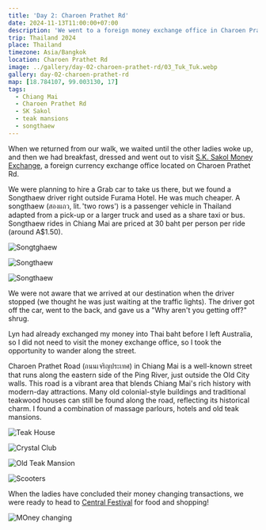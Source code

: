 ```yaml
---
title: 'Day 2: Charoen Prathet Rd'
date: 2024-11-13T11:00:00+07:00
description: 'We went to a foreign money exchange office in Charoen Prathet Rd, a historic street full of teak mansions beside the Ping River.'
trip: Thailand 2024
place: Thailand
timezone: Asia/Bangkok
location: Charoen Prathet Rd
image: ../gallery/day-02-charoen-prathet-rd/03_Tuk_Tuk.webp
gallery: day-02-charoen-prathet-rd
map: [18.784107, 99.003130, 17]
tags:
  - Chiang Mai
  - Charoen Prathet Rd
  - SK Sakol
  - teak mansions
  - songthaew
---
```


When we returned from our walk, we waited until the other ladies woke up, and then we had breakfast, dressed and went out to visit [S.K. Sakol Money Exchange](https://www.chiangmailocator.com/chiang-mai-banks-currency-exchange-offices-1664:sk-sakol-money-exchange), a foreign currency exchange office located on Charoen Prathet Rd.

We were planning to hire a Grab car to take us there, but we found a Songthaew driver right outside Furama Hotel. He was much cheaper. A songthaew (สองแถว, lit. 'two rows') is a passenger vehicle in Thailand adapted from a pick-up or a larger truck and used as a share taxi or bus. Songthaew rides in Chiang Mai are priced at 30 baht per person per ride (around A$1.50).

![Songtghaew](../gallery/day-02-charoen-prathet-rd/04_Songthaew.webp)

![Songthaew](../gallery/day-02-charoen-prathet-rd/01_Songthaew.webp)

![Songthaew](../gallery/day-02-charoen-prathet-rd/02_Songthaew.webp)

We were not aware that we arrived at our destination when the driver stopped (we thought he was just waiting at the traffic lights). The driver got off the car, went to the back, and gave us a "Why aren't you getting off?" shrug.

Lyn had already exchanged my money into Thai baht before I left Australia, so I did not need to visit the money exchange office, so I took the opportunity to wander along the street.

Charoen Prathet Road (ถนนเจริญประเทศ) in Chiang Mai is a well-known street that runs along the eastern side of the Ping River, just outside the Old City walls. This road is a vibrant area that blends Chiang Mai's rich history with modern-day attractions. Many old colonial-style buildings and traditional teakwood houses can still be found along the road, reflecting its historical charm. I found a combination of massage parlours, hotels and old teak mansions.

![Teak House](../gallery/day-02-charoen-prathet-rd/05_Teak_House.webp)

![Crystal Club](../gallery/day-02-charoen-prathet-rd/06_Crystal_Club.webp)

![Old Teak Mansion](../gallery/day-02-charoen-prathet-rd/07_Old_Teak_Mansion.webp)

![Scooters](../gallery/day-02-charoen-prathet-rd/09_Scooters.webp)

When the ladies have concluded their money changing transactions, we were ready to head to [Central Festival](https://www.central.co.th/en/store/central-festival-chiangmai) for food and shopping!

![MOney changing](../gallery/day-02-charoen-prathet-rd/10_Money_changing.webp)
